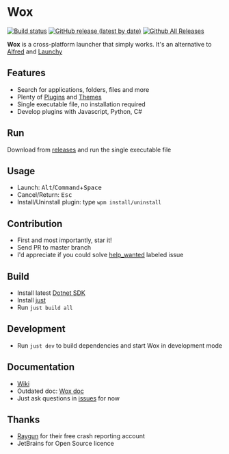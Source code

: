 Wox
===

[![Build status](https://github.com/Wox-launcher/Wox/actions/workflows/build.yml/badge.svg?branch=v2)](https://github.com/Wox-launcher/Wox/actions)
[![GitHub release (latest by date)](https://img.shields.io/github/v/release/Wox-launcher/wox?include_prereleases)](https://github.com/Wox-launcher/Wox/releases)
[![Github All Releases](https://img.shields.io/github/downloads/Wox-launcher/Wox/total.svg)](https://github.com/Wox-launcher/Wox/releases)

**Wox** is a cross-platform launcher that simply works. It's an alternative to [Alfred](https://www.alfredapp.com/) and [Launchy](http://www.launchy.net/)

Features
--------

- Search for applications, folders, files and more
- Plenty of [Plugins]() and [Themes]()
- Single executable file, no installation required
- Develop plugins with Javascript, Python, C#

Run
------------

Download from [releases](https://github.com/Wox-launcher/Wox/releases) and run the single executable file

Usage
-----

- Launch: <kbd>Alt</kbd>/<kbd>Command</kbd>+<kbd>Space</kbd>
- Cancel/Return: <kbd>Esc</kbd>
- Install/Uninstall plugin: type `wpm install/uninstall`

Contribution
------------

- First and most importantly, star it!
- Send PR to master branch
- I'd appreciate if you could solve [help_wanted](https://github.com/Wox-launcher/Wox/issues?q=is%3Aopen+is%3Aissue+label%3A%22help+wanted%22) labeled issue

Build
-----

- Install latest [Dotnet SDK](https://dotnet.microsoft.com/en-us/download)
- Install [just](https://github.com/casey/just)
- Run `just build all`

Development
-----------

- Run `just dev` to build dependencies and start Wox in development mode

Documentation
-------------

- [Wiki](https://github.com/Wox-launcher/Wox/wiki)
- Outdated doc: [Wox doc](http://doc.wox.one)
- Just ask questions in [issues](https://github.com/Wox-launcher/Wox/issues) for now

Thanks
------

- [Raygun](https://raygun.com/) for their free crash reporting account
- JetBrains for Open Source licence